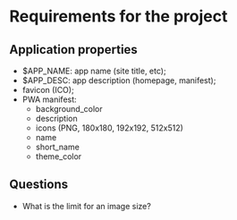 # Requirements for the project

## Application properties

* $APP_NAME: app name (site title, etc);
* $APP_DESC: app description (homepage, manifest);
* favicon (ICO);
* PWA manifest:
    * background_color
    * description
    * icons (PNG, 180x180, 192x192, 512x512)
    * name
    * short_name
    * theme_color

## Questions

* What is the limit for an image size?